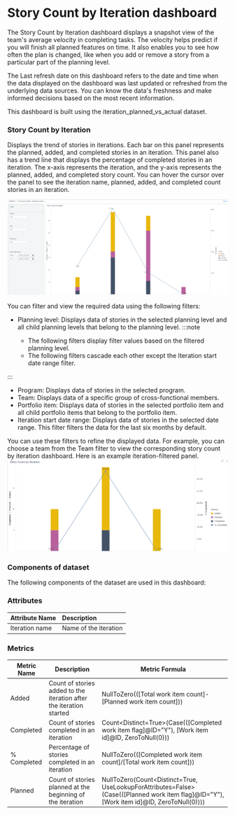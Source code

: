  # Story Count by Iteration dashboard

The Story Count by Iteration dashboard displays a snapshot view of the team's average velocity in completing tasks. The velocity helps predict if you will finish all planned features on time. It also enables you to see how often the plan is changed, like when you add or remove a story from a particular part of the planning level.

The Last refresh date on this dashboard refers to the date and time when the data displayed on the dashboard was last updated or refreshed from the underlying data sources. You can know the data's freshness and make informed decisions based on the most recent information.

This dashboard is built using the iteration_planned_vs_actual dataset. 

### Story Count by Iteration
Displays the trend of stories in iterations. Each bar on this panel represents the planned, added, and completed stories in an iteration. This panel also has a trend line that displays the percentage of completed stories in an iteration. The x-axis represents the iteration, and the y-axis represents the planned, added, and completed story count. You can hover the cursor over the panel to see the iteration name, planned, added, and completed count stories in an iteration.

![Story count by iteration](../images/story_count_by_iteration.png)

You can filter and view the required data using the following filters:

- Planning level: Displays data of stories in the selected planning level and all child planning levels that belong to the planning level.
:::note

  - The following filters display filter values based on the filtered planning level.
  - The following filters cascade each other except the Iteration start date range filter.

:::
- Program: Displays data of stories in the selected program.
- Team: Displays data of a specific group of cross-functional members.
- Portfolio item: Displays data of stories in the selected portfolio item and all child portfolio items that belong to the portfolio item.
- Iteration start date range: Displays data of stories in the selected date range. This filter filters the data for the last six months by default.
 
You can use these filters to refine the displayed data. For example, you can choose a team from the Team filter to view the corresponding story count by iteration dashboard. Here is an example iteration-filtered panel.
![Story count by iteration filtered panel](../images/story_count_by_iteration_filtered_panel.png)

### Components of dataset
The following components of the dataset are used in this dashboard: 

### Attributes
| Attribute Name  | Description |
|:-------------|:------------|
|Iteration name|Name of the iteration|

### Metrics
| Metric Name  | Description |Metric Formula|
|-------------|------------|-------------|
|Added|Count of stories added to the iteration after the iteration started|NullToZero(([Total work item count]-[Planned work item count]))|
|Completed|Count of stories completed in an iteration |Count<Distinct=True>(Case(([Completed work item flag]@ID="Y"), [Work item id]@ID, ZeroToNull(0)))|
|% Completed|Percentage of stories completed in an iteration |NullToZero(([Completed work item count]/[Total work item count]))|
|Planned|Count of stories planned at the beginning of the iteration |NullToZero(Count<Distinct=True, UseLookupForAttributes=False>(Case(([Planned work item flag]@ID="Y"), [Work item id]@ID, ZeroToNull(0))))|

